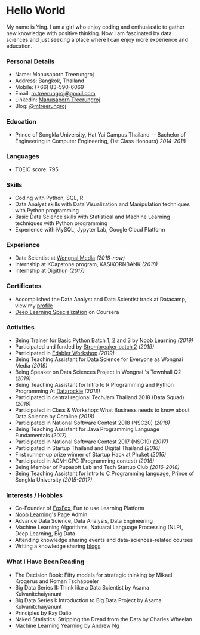 # Hello World
My name is Ying. I am a girl who enjoy coding and enthusiastic to gather new knowledge with positive thinking. Now I am fascinated by data sciences and just seeking a place where I can enjoy more experience and education.

### Personal Details
* Name: Manusaporn Treerungroj
* Address: Bangkok, Thailand
* Mobile: (+66) 83-590-6069
* Email: m.treerungroj@gmail.com
* Linkedin: [Manusaporn Treerungroj](https://www.linkedin.com/in/mtreerungroj)
* Blog: [@mtreerungroj](https://medium.com/@m.treerungroj)

### Education
* Prince of Songkla University, Hat Yai Campus Thailand -- Bachelor of Engineering in Computer Engineering, (1st Class Honours) *2014-2018*

### Languages
* TOEIC score: 795

### Skills
* Coding with Python, SQL, R
* Data Analyst skills with Data Visualization and Manipulation techniques with Python programming
* Basic Data Science skills with Statistical and Machine Learning techniques with Python programming
* Experience with MySQL, Jypyter Lab, Google Cloud Platform

### Experience
* Data Scientist at [Wongnai Media](https://www.wongnai.com/about) *(2018-now)*
* Internship at KCapstone program, KASIKORNBANK *(2018)*
* Internship at [Digithun](https://github.com/digithun/ddt) *(2017)*

### Certificates
* Accomplished the Data Analyst and Data Scientist track at Datacamp, view my [profile](https://datacamp.com/profile/mtreerungroj)
* [Deep Learning Specialization](https://www.coursera.org/specializations/deep-learning) on Coursera

### Activities
* Being Trainer for [Basic Python Batch 1, 2 and 3](https://web.facebook.com/events/510948563005126/) by [Noob Learning](https://web.facebook.com/nooblearning) *(2019)*
* Participated and funded by [Strombreaker batch 2](https://www.disruptignite.com/accelerator/edtech-accelerator) *(2019)*
* Participated in [Edabler Workshop](https://www.edabler.com/) *(2019)*
* Being Teaching Assistant for Data Science for Everyone as Wongnai Media *(2019)*
* Being Speaker on Data Sciences Project in Wongnai 's Townhall Q2 *(2019)*
* Being Teaching Assistant for Intro to R Programming and Python Programming At [Datarockie](https://datarockie.com/) *(2018)*
* Participated in central regional TechJam Thailand 2018 (Data Squad) *(2018)*
* Participated in Class & Workshop: What Business needs to know about Data Science by Coraline *(2018)*
* Participated in National Software Contest 2018 (NSC20) *(2018)*
* Being Teaching Assistant for Java Programming Language Fundamentals *(2017)*
* Participated in National Software Contest 2017 (NSC19) *(2017)*
* Participated in Startup Thailand and Digital Thailand *(2016)*
* First runner-up prize winner of Startup Hack at Phuket *(2016)*
* Participated in ACM-ICPC (Programming contest) *(2016)*
* Being Member of Pupasoft Lab and Tech Startup Club *(2016-2018)*
* Being Teaching Assistant for Intro to C Programming language, Prince of Songkla University *(2015-2017)*

### Interests / Hobbies
* Co-Founder of [FoxFox](http://foxfox.io), Fun to use Learning Platform
* [Noob Learning](https://web.facebook.com/nooblearning)'s Page Admin
* Advance Data Science, Data Analysis, Data Engineering
* Machine Learning Algorithms, Natuaral Language Processing (NLP), Deep Learning, Big Data
* Attending knowledge sharing events and data-sciences-related courses
* Writing a knowledge sharing [blogs](https://medium.com/@m.treerungroj)

### What I Have Been Reading
* The Decision Book: Fifty models for strategic thinking by Mikael Krogerus and Roman Tschäppeler
* Big Data Series II: Think like a Data Scientist by Asama Kulvanitchaiyanunt
* Big Data Series I: Introduction to Big Data Project by Asama Kulvanitchaiyanunt
* Principles by Ray Dalio
* Naked Statistics: Stripping the Dread from the Data by Charles Wheelan
* Machine Learning Yearning by Andrew Ng
